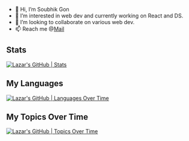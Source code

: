 - 👋 Hi, I’m Soubhik Gon
- 👀 I’m interested in web dev  and currently working on React and DS.
- 💞️ I’m looking to collaborate on various web dev.
- 📫 Reach me @<a href="mailto:b422056@iiit-bh.ac.in">Mail</a>

## Stats

[![Lazar's GitHub | Stats](https://stats.quine.sh/mogulcoder26/github?theme=light)](https://quine.sh)  

## My Languages

[![Lazar's GitHub | Languages Over Time](https://stats.quine.sh/mogulcoder26/languages-over-time?theme=dark)](https://quine.sh)

## My Topics Over Time

[![Lazar's GitHub | Topics Over Time](https://stats.quine.sh/mogulcoder26/topics-over-time?theme=dark)](https://quine.sh)
